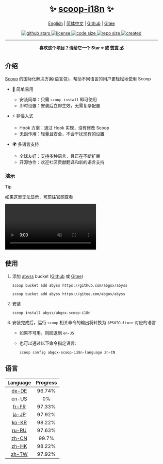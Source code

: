<h1 align="center">✨ <a href="https://scoop-i18n.abgox.com">scoop-i18n</a> ✨</h1>

<p align="center">
    <a href="readme.md">English</a> |
    <a href="readme.zh-CN.md">简体中文</a> |
    <a href="https://github.com/abgox/scoop-i18n">Github</a> |
    <a href="https://gitee.com/abgox/scoop-i18n">Gitee</a>
</p>

<p align="center">
    <a href="https://github.com/abgox/scoop-i18n">
        <img src="https://img.shields.io/github/stars/abgox/scoop-i18n" alt="github stars" />
    </a>
    <a href="https://github.com/abgox/scoop-i18n/blob/main/license">
        <img src="https://img.shields.io/github/license/abgox/scoop-i18n" alt="license" />
    </a>
    <a href="https://img.shields.io/github/languages/code-size/abgox/scoop-i18n">
        <img src="https://img.shields.io/github/languages/code-size/abgox/scoop-i18n" alt="code size" />
    </a>
    <a href="https://img.shields.io/github/repo-size/abgox/scoop-i18n">
        <img src="https://img.shields.io/github/repo-size/abgox/scoop-i18n" alt="repo size" />
    </a>
    <a href="https://github.com/abgox/scoop-i18n">
        <img src="https://img.shields.io/github/created-at/abgox/scoop-i18n" alt="created" />
    </a>
</p>

---

<p align="center">
  <strong>喜欢这个项目？请给它一个 Star ⭐️ 或 <a href="https://abgox.com/donate">赞赏 💰</a></strong>
</p>

## 介绍

[Scoop](https://scoop.sh/) 的国际化解决方案(语言包)，帮助不同语言的用户更轻松地使用 Scoop

- 🚀 简单易用

  - 安装简单：只需 `scoop install` 即可使用
  - 即时设置：安装后立即生效，无需复杂配置

- ⚡️ 非侵入式

  - Hook 方案：通过 Hook 实现，没有修改 Scoop
  - 无副作用：轻量且安全，不会干扰现有的设置

- 🌍 多语言支持
  - 全球友好：支持多种语言，且正在不断扩展
  - 开源协作：欢迎社区贡献翻译和新的语言支持

### 演示

> [!Tip]
>
> 如果这里无法显示，[可前往官网查看](https://scoop-i18n.abgox.com)

<video src="https://scoop-i18n.abgox.com/demo.mp4" controls autoplay loop muted></video>

## 使用

1. 添加 [abyss](https://abyss.abgox.com) bucket ([Github](https://github.com/abgox/abyss) 或 [Gitee](https://gitee.com/abgox/abyss))

   ```shell
   scoop bucket add abyss https://github.com/abgox/abyss
   ```

   ```shell
   scoop bucket add abyss https://gitee.com/abgox/abyss
   ```

2. 安装

   ```shell
   scoop install abyss/abgox.scoop-i18n
   ```

3. 安装完成后，运行 `scoop` 相关命令的输出将转换为 `$PSUICulture` 对应的语言

   - 如果不可用，则回退到 `en-US`
   - 也可以通过以下命令指定语言:

     ```shell
     scoop config abgox-scoop-i18n-language zh-CN
     ```

## 语言

<!-- prettier-ignore-start -->

|Language|Progress|
|:-:|:-:|
|[de-DE](./i18n/de-DE.json)|96.74%|
|[en-US](./i18n/en-US.json)|0%|
|[fr-FR](./i18n/fr-FR.json)|97.33%|
|[ja-JP](./i18n/ja-JP.json)|97.92%|
|[ko-KR](./i18n/ko-KR.json)|98.22%|
|[ru-RU](./i18n/ru-RU.json)|97.63%|
|[zh-CN](./i18n/zh-CN.json)|99.7%|
|[zh-HK](./i18n/zh-HK.json)|98.22%|
|[zh-TW](./i18n/zh-TW.json)|97.92%|

<!-- prettier-ignore-end -->
